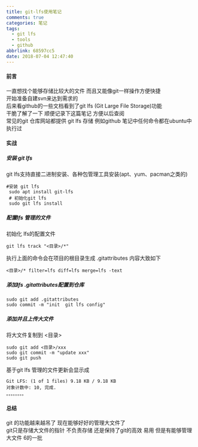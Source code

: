 ```yaml
---
title: git-lfs使用笔记
comments: true
categories: 笔记
tags:
  - git lfs
  - tools
  - github
abbrlink: 68597cc5
date: 2018-07-04 12:47:40
---
```

#### 前言
一直想找个能够存储比较大的文件 而且又能像git一样操作方便快捷   
开始准备自建svn来达到需求的   
后来看github的一些文档看到了git lfs (Git Large File Storage)功能    
干脆了解了一下  顺便记录下这篇笔记 方便以后查阅  
常见的git 仓库网站都提供 git lfs 存储  例如github 
笔记中任何命令都在ubuntu中执行过 
#### 实战
##### 安装 git lfs
git lfs支持直接二进制安装、各种包管理工具安装(apt、yum、pacman之类的)
```
#安装 git lfs
 sudo apt install git-lfs
 # 初始化git lfs
 sudo git lfs install 
```
##### 配置lfs 管理的文件
初始化 lfs的配置文件
```
git lfs track "<目录>/*"
```
执行上面的命令会在项目的根目录生成 .gitattributes
内容大致如下 
```
<目录>/* filter=lfs diff=lfs merge=lfs -text
```

##### 添加lfs .gitattributes配置到仓库 
```
sudo git add .gitattributes 
sudo commit -m "init  git lfs config"
```

##### 添加并且上传大文件
将大文件复制到 <目录>
```
sudo git add <目录>/xxx
sudo git commit -m "update xxx"
sudo git push 
```
基于git lfs 管理的文件更新会显示成
```
Git LFS: (1 of 1 files) 9.18 KB / 9.18 KB                                                                                                                      
对象计数中: 10, 完成.
。。。。。。。。
```

#### 总结
git 的功能越来越吊了  现在能够好好的管理大文件了  
git只是存储大文件的指针   不负责存储 还是保持了git的高效 易用 但是有能够管理大文件  6的一批
